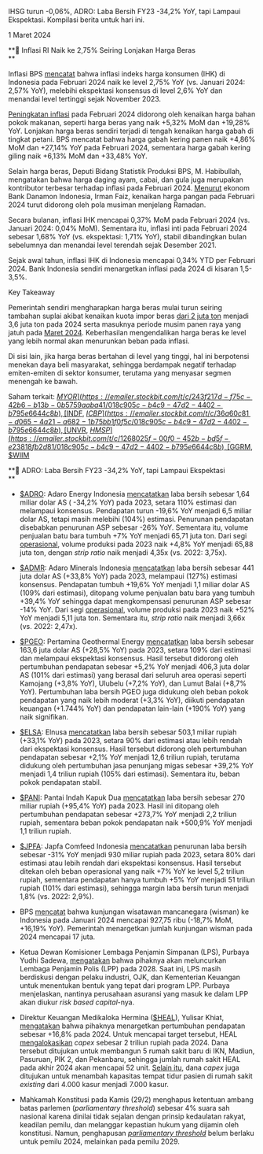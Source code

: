 IHSG turun -0,06%, ADRO: Laba Bersih FY23 -34,2% YoY, tapi Lampaui Ekspektasi. Kompilasi berita untuk hari ini.

1 Maret 2024

**🌾 Inflasi RI Naik ke 2,75% Seiring Lonjakan Harga Beras  
**

Inflasi BPS [mencatat](https://emailer.stockbit.com/t/c/7ce92a1f-a65f-463d-a89e-7465a83044cb/018c905c-b4c9-47d2-4402-b795e6644c8b) bahwa inflasi indeks harga konsumen (IHK) di Indonesia pada Februari 2024 naik ke level 2,75% YoY (vs. Januari 2024: 2,57% YoY), melebihi ekspektasi konsensus di level 2,6% YoY dan menandai level tertinggi sejak November 2023.

[Peningkatan inflasi](https://emailer.stockbit.com/t/c/2be79da0-0c59-4fa3-85c0-68488706798f/018c905c-b4c9-47d2-4402-b795e6644c8b) pada Februari 2024 didorong oleh kenaikan harga bahan pokok makanan, seperti harga beras yang naik +5,32% MoM dan +19,28% YoY. Lonjakan harga beras sendiri terjadi di tengah kenaikan harga gabah di tingkat petani. BPS mencatat bahwa harga gabah kering panen naik +4,86% MoM dan +27,14% YoY pada Februari 2024, sementara harga gabah kering giling naik +6,13% MoM dan +33,48% YoY.

Selain harga beras, Deputi Bidang Statistik Produksi BPS, M. Habibullah, mengatakan bahwa harga daging ayam, cabai, dan gula juga merupakan kontributor terbesar terhadap inflasi pada Februari 2024. [Menurut](https://emailer.stockbit.com/t/c/360d115b-42fa-4acf-9448-8cd8e8572840/018c905c-b4c9-47d2-4402-b795e6644c8b) ekonom Bank Danamon Indonesia, Irman Faiz, kenaikan harga pangan pada Februari 2024 turut didorong oleh pola musiman menjelang Ramadan.

Secara bulanan, inflasi IHK mencapai 0,37% MoM pada Februari 2024 (vs. Januari 2024: 0,04% MoM). Sementara itu, inflasi inti pada Februari 2024 sebesar 1,68% YoY (vs. ekspektasi: 1,71% YoY), stabil dibandingkan bulan sebelumnya dan menandai level terendah sejak Desember 2021.

Sejak awal tahun, inflasi IHK di Indonesia mencapai 0,34% YTD per Februari 2024. Bank Indonesia sendiri menargetkan inflasi pada 2024 di kisaran 1,5-3,5%.

Key Takeaway

Pemerintah sendiri mengharapkan harga beras mulai turun seiring tambahan suplai akibat kenaikan kuota impor beras [dari 2 juta ton](https://emailer.stockbit.com/t/c/4a78e599-1968-48d0-a09a-ecc4ab899c01/018c905c-b4c9-47d2-4402-b795e6644c8b) menjadi 3,6 juta ton pada 2024 serta masuknya periode musim panen raya yang jatuh pada [Maret 2024](https://emailer.stockbit.com/t/c/2bf85366-1938-4fec-8920-46679d7cf729/018c905c-b4c9-47d2-4402-b795e6644c8b). Keberhasilan mengendalikan harga beras ke level yang lebih normal akan menurunkan beban pada inflasi.

Di sisi lain, jika harga beras bertahan di level yang tinggi, hal ini berpotensi menekan daya beli masyarakat, sehingga berdampak negatif terhadap emiten-emiten di sektor konsumer, terutama yang menyasar segmen menengah ke bawah.

Saham terkait: [$MYOR](https://emailer.stockbit.com/t/c/243f217d-f75c-42b6-b13b-0b5759aaba41/018c905c-b4c9-47d2-4402-b795e6644c8b), [$INDF](https://emailer.stockbit.com/t/c/bb18a555-e862-4af0-aec7-81f788461f57/018c905c-b4c9-47d2-4402-b795e6644c8b), [$ICBP](https://emailer.stockbit.com/t/c/36a60c81-d065-4a21-a682-1b75bb1f0f5c/018c905c-b4c9-47d2-4402-b795e6644c8b), [$UNVR](https://emailer.stockbit.com/t/c/3060b774-12e2-4292-b72a-0cbe340077d7/018c905c-b4c9-47d2-4402-b795e6644c8b), [$HMSP](https://emailer.stockbit.com/t/c/1268025f-00f0-452b-bd5f-e23818fb2d81/018c905c-b4c9-47d2-4402-b795e6644c8b), [$GGRM](https://emailer.stockbit.com/t/c/51339122-9612-46bc-8e1d-45f05d758d63/018c905c-b4c9-47d2-4402-b795e6644c8b), [$WIIM](https://emailer.stockbit.com/t/c/8f3ab0c0-8de6-48f6-b9fc-a8f34e8aa080/018c905c-b4c9-47d2-4402-b795e6644c8b)

**🗿 ADRO: Laba Bersih FY23 -34,2% YoY, tapi Lampaui Ekspektasi  
**

- [$ADRO](https://emailer.stockbit.com/t/c/51714f3b-05b4-4676-880b-9b26c3769bdd/018c905c-b4c9-47d2-4402-b795e6644c8b): Adaro Energy Indonesia [mencatatkan](https://emailer.stockbit.com/t/c/f9eb6243-79cc-41b9-9cfa-8e5a1f4fc4b4/018c905c-b4c9-47d2-4402-b795e6644c8b) laba bersih sebesar 1,64 miliar dolar AS ( \-34,2% YoY) pada 2023, setara 110% estimasi dan melampaui konsensus. Pendapatan turun \-19,6% YoY menjadi 6,5 miliar dolar AS, tetapi masih melebihi (104%) estimasi. Penurunan pendapatan disebabkan penurunan ASP sebesar \-26% YoY. Sementara itu, volume penjualan batu bara tumbuh +7% YoY menjadi 65,71 juta ton. Dari segi [operasional](https://emailer.stockbit.com/t/c/baf7cdc6-73eb-4dd1-81e2-7482790fb22a/018c905c-b4c9-47d2-4402-b795e6644c8b), volume produksi pada 2023 naik +4,8% YoY menjadi 65,88 juta ton, dengan _strip ratio_ naik menjadi 4,35x (vs. 2022: 3,75x).
- [$ADMR](https://emailer.stockbit.com/t/c/ed37d029-b5ba-451f-a76f-4494bd2153bf/018c905c-b4c9-47d2-4402-b795e6644c8b): Adaro Minerals Indonesia [mencatatkan](https://emailer.stockbit.com/t/c/30f1447e-e2b7-4683-9c5c-71a3354e8b59/018c905c-b4c9-47d2-4402-b795e6644c8b) laba bersih sebesar 441 juta dolar AS (+33,8% YoY) pada 2023, melampaui (127%) estimasi konsensus. Pendapatan tumbuh +19,6% YoY menjadi 1,1 miliar dolar AS (109% dari estimasi), ditopang volume penjualan batu bara yang tumbuh +39,4% YoY sehingga dapat mengkompensasi penurunan ASP sebesar -14% YoY. Dari segi [operasional](https://emailer.stockbit.com/t/c/2c2f8dcf-c373-401c-8f3b-232272337e75/018c905c-b4c9-47d2-4402-b795e6644c8b), volume produksi pada 2023 naik +52% YoY menjadi 5,11 juta ton. Sementara itu, _strip ratio_ naik menjadi 3,66x (vs. 2022: 2,47x).
- [$PGEO](https://emailer.stockbit.com/t/c/efbb53ec-fc03-4736-8903-67738362e517/018c905c-b4c9-47d2-4402-b795e6644c8b): Pertamina Geothermal Energy [mencatatkan](https://emailer.stockbit.com/t/c/d11e80e0-62e5-4035-ad8a-d59d9d1d5b3e/018c905c-b4c9-47d2-4402-b795e6644c8b) laba bersih sebesar 163,6 juta dolar AS (+28,5% YoY) pada 2023, setara 109% dari estimasi dan melampaui ekspektasi konsensus. Hasil tersebut didorong oleh pertumbuhan pendapatan sebesar +5,2% YoY menjadi 406,3 juta dolar AS (101% dari estimasi) yang berasal dari seluruh area operasi seperti Kamojang (+3,8% YoY), Ulubelu (+7,2% YoY), dan Lumut Balai (+8,7% YoY). Pertumbuhan laba bersih PGEO juga didukung oleh beban pokok pendapatan yang naik lebih moderat (+3,3% YoY), diikuti pendapatan keuangan (+1.744% YoY) dan pendapatan lain-lain (+190% YoY) yang naik signifikan.
- [$ELSA](https://emailer.stockbit.com/t/c/d0eff084-4203-4f2a-b719-b5fb92349f76/018c905c-b4c9-47d2-4402-b795e6644c8b): Elnusa [mencatatkan](https://emailer.stockbit.com/t/c/907c5737-1ead-4cec-a81c-f959b40f3215/018c905c-b4c9-47d2-4402-b795e6644c8b) laba bersih sebesar 503,1 miliar rupiah (+33,1% YoY) pada 2023, setara 90% dari estimasi atau lebih rendah dari ekspektasi konsensus. Hasil tersebut didorong oleh pertumbuhan pendapatan sebesar +2,1% YoY menjadi 12,6 triliun rupiah, terutama didukung oleh pertumbuhan jasa penunjang migas sebesar +39,2% YoY menjadi 1,4 triliun rupiah (105% dari estimasi). Sementara itu, beban pokok pendapatan stabil.
- [$PANI](https://emailer.stockbit.com/t/c/5d3dd99a-cb8e-472d-993d-7d2dbb4fa8b4/018c905c-b4c9-47d2-4402-b795e6644c8b): Pantai Indah Kapuk Dua [mencatatkan](https://emailer.stockbit.com/t/c/7122ee03-5336-4713-b8c7-5a154149a2ca/018c905c-b4c9-47d2-4402-b795e6644c8b) laba bersih sebesar 270 miliar rupiah (+95,4% YoY) pada 2023. Hasil ini ditopang oleh pertumbuhan pendapatan sebesar +273,7% YoY menjadi 2,2 triliun rupiah, sementara beban pokok pendapatan naik +500,9% YoY menjadi 1,1 triliun rupiah.
- [$JPFA](https://emailer.stockbit.com/t/c/ee98a9ef-b829-409f-b958-0a7480e948aa/018c905c-b4c9-47d2-4402-b795e6644c8b): Japfa Comfeed Indonesia [mencatatkan](https://emailer.stockbit.com/t/c/1b713180-34e6-4373-9c04-b907d71be0c6/018c905c-b4c9-47d2-4402-b795e6644c8b) penurunan laba bersih sebesar \-31% YoY menjadi 930 miliar rupiah pada 2023, setara 80% dari estimasi atau lebih rendah dari ekspektasi konsensus. Hasil tersebut ditekan oleh beban operasional yang naik +7% YoY ke level 5,2 triliun rupiah, sementara pendapatan hanya tumbuh +5% YoY menjadi 51 triliun rupiah (101% dari estimasi), sehingga margin laba bersih turun menjadi 1,8% (vs. 2022: 2,9%).

- BPS [mencatat](https://emailer.stockbit.com/t/c/d91e590d-0901-40ac-868f-f9443cf3b47a/018c905c-b4c9-47d2-4402-b795e6644c8b) bahwa kunjungan wisatawan mancanegara (wisman) ke Indonesia pada Januari 2024 mencapai 927,75 ribu (\-18,7% MoM, +16,19% YoY). Pemerintah menargetkan jumlah kunjungan wisman pada 2024 mencapai 17 juta.
- Ketua Dewan Komisioner Lembaga Penjamin Simpanan (LPS), Purbaya Yudhi Sadewa, [mengatakan](https://emailer.stockbit.com/t/c/5f460546-7e97-427d-a6e0-fc6d5b72ddfa/018c905c-b4c9-47d2-4402-b795e6644c8b) bahwa pihaknya akan meluncurkan Lembaga Penjamin Polis (LPP) pada 2028. Saat ini, LPS masih berdiskusi dengan pelaku industri, OJK, dan Kementerian Keuangan untuk menentukan bentuk yang tepat dari program LPP. Purbaya menjelaskan, nantinya perusahaan asuransi yang masuk ke dalam LPP akan diukur _risk based capital_\-nya.
- Direktur Keuangan Medikaloka Hermina ([$HEAL](https://emailer.stockbit.com/t/c/7014fda2-c631-4763-baf0-437a48cc5728/018c905c-b4c9-47d2-4402-b795e6644c8b)), Yulisar Khiat, [mengatakan](https://emailer.stockbit.com/t/c/31998e86-7408-4bb5-a18d-1a6c1e10bc8e/018c905c-b4c9-47d2-4402-b795e6644c8b) bahwa pihaknya menargetkan pertumbuhan pendapatan sebesar +16,8% pada 2024. Untuk mencapai target tersebut, HEAL [mengalokasikan](https://emailer.stockbit.com/t/c/62959829-5402-4f5e-b008-17b06cdaa539/018c905c-b4c9-47d2-4402-b795e6644c8b) _capex_ sebesar 2 triliun rupiah pada 2024. Dana tersebut ditujukan untuk membangun 5 rumah sakit baru di IKN, Madiun, Pasuruan, PIK 2, dan Pekanbaru, sehingga jumlah rumah sakit HEAL pada akhir 2024 akan mencapai 52 unit. [Selain itu](https://emailer.stockbit.com/t/c/8986748a-458d-486c-9f90-0cd3acee4784/018c905c-b4c9-47d2-4402-b795e6644c8b), dana _capex_ juga ditujukan untuk menambah kapasitas tempat tidur pasien di rumah sakit _existing_ dari 4.000 kasur menjadi 7.000 kasur.
- Mahkamah Konstitusi pada Kamis (29/2) menghapus ketentuan ambang batas parlemen (_parliamentary threshold_) sebesar 4% suara sah nasional karena dinilai tidak sejalan dengan prinsip kedaulatan rakyat, keadilan pemilu, dan melanggar kepastian hukum yang dijamin oleh konstitusi. Namun, penghapusan _[parliamentary threshold](https://emailer.stockbit.com/t/c/4325ca88-603a-4d20-819c-6f675593589a/018c905c-b4c9-47d2-4402-b795e6644c8b)_ belum berlaku untuk pemilu 2024, melainkan pada pemilu 2029.
